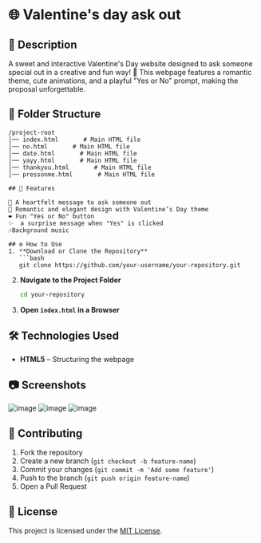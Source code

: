 # 🌐 Valentine's day ask out

## 📌 Description  
A sweet and interactive Valentine's Day website designed to ask someone special out in a creative and fun way! 💖 This webpage features a romantic theme, cute animations, and a playful "Yes or No" prompt, making the proposal unforgettable.

## 📂 Folder Structure  
```
/project-root
│── index.html       # Main HTML file
│── no.html       # Main HTML file
│── date.html       # Main HTML file
│── yayy.html       # Main HTML file
│── thankyou.html       # Main HTML file
│── pressonme.html       # Main HTML file

## 🚀 Features

💌 A heartfelt message to ask someone out
🎨 Romantic and elegant design with Valentine’s Day theme
❤️ Fun "Yes or No" button
✨  a surprise message when "Yes" is clicked
🎶Background music

## ⚙️ How to Use  
1. **Download or Clone the Repository**  
   ```bash
   git clone https://github.com/your-username/your-repository.git
   ```
2. **Navigate to the Project Folder**  
   ```bash
   cd your-repository
   ```
3. **Open `index.html` in a Browser**  

## 🛠 Technologies Used  
- **HTML5** – Structuring the webpage  

## 📷 Screenshots  
![image](https://github.com/user-attachments/assets/c90a705c-8e2c-47e1-804d-5a4a57a152e2)
![image](https://github.com/user-attachments/assets/eafc116c-92ca-4f2b-8125-5252216ab20d)
![image](https://github.com/user-attachments/assets/64403af4-1acc-4fcc-9fb0-f56232428d92)


## 🤝 Contributing  
1. Fork the repository  
2. Create a new branch (`git checkout -b feature-name`)  
3. Commit your changes (`git commit -m 'Add some feature'`)  
4. Push to the branch (`git push origin feature-name`)  
5. Open a Pull Request  

## 📝 License  
This project is licensed under the [MIT License](LICENSE).  
